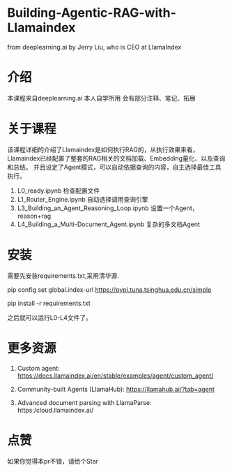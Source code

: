 # Building-Agentic-RAG-with-Llamaindex
from deeplearning.ai by Jerry Liu, who is CEO at LlamaIndex

# 介绍

本课程来自deeplearning.ai
本人自学所用
会有部分注释、笔记、拓展

# 关于课程
该课程详细的介绍了Llamaindex是如何执行RAG的，从执行效果来看，Llamaindex已经配置了整套的RAG相关的文档加载、Embedding量化、以及查询和总结。
并且设定了Agent模式，可以自动依据查询的内容，自主选择最佳工具执行。

1. L0_ready.ipynb 检查配置文件
2. L1_Router_Engine.ipynb 自动选择调用查询引擎
3. L3_Building_an_Agent_Reasoning_Loop.ipynb 设置一个Agent，reason+rag
4. L4_Building_a_Multi-Document_Agent.ipynb 复杂的多文档Agent

# 安装
 需要先安装requirements.txt,采用清华源.

 pip config set global.index-url https://pypi.tuna.tsinghua.edu.cn/simple

 pip install -r requirements.txt

之后就可以运行L0-L4文件了。


# 更多资源
1. Custom agent:
https://docs.llamaindex.ai/en/stable/examples/agent/custom_agent/

2. Community-built Agents (LlamaHub):
https://llamahub.ai/?tab=agent

3. Advanced document parsing with LlamaParse:
https:/cloud.llamaindex.ai/

# 点赞
如果你觉得本pr不错，请给个Star

